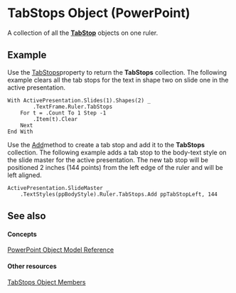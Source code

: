 
# TabStops Object (PowerPoint)

A collection of all the  **[TabStop](73be0eee-d42e-fa84-416d-0ecd30c9c2c3.md)** objects on one ruler.


## Example

Use the [TabStops](11cc74dc-8efe-3327-87a1-0880e925040d.md)property to return the  **TabStops** collection. The following example clears all the tab stops for the text in shape two on slide one in the active presentation.


```
With ActivePresentation.Slides(1).Shapes(2) _
        .TextFrame.Ruler.TabStops
    For t = .Count To 1 Step -1
        .Item(t).Clear
    Next
End With
```

Use the [Add](cbb8f77f-c5c2-4573-abbe-ddca9bdbdf13.md)method to create a tab stop and add it to the  **TabStops** collection. The following example adds a tab stop to the body-text style on the slide master for the active presentation. The new tab stop will be positioned 2 inches (144 points) from the left edge of the ruler and will be left aligned.




```
ActivePresentation.SlideMaster _
    .TextStyles(ppBodyStyle).Ruler.TabStops.Add ppTabStopLeft, 144
```


## See also


#### Concepts


[PowerPoint Object Model Reference](00acd64a-5896-0459-39af-98df2849849e.md)
#### Other resources


[TabStops Object Members](62f6b7f4-45f8-108c-6294-8f24d3b2058c.md)

